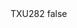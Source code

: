 <?xml version="1.0" encoding="UTF-8"?>
<CustomMetadata xmlns="http://soap.sforce.com/2006/04/metadata">
    <label>TXU282</label>
    <protected>false</protected>
</CustomMetadata>
